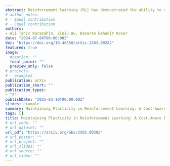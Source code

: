 ```yaml
---
abstract: Reinforcement learning (RL) has demonstrated the ability to maintain the plasticity of the policy throughout short-term training in aerial robot control. However, these policies have been shown to loss of plasticity when extended to long-term learning in non-stationary environments. For example, the standard proximal policy optimization (PPO) policy is observed to collapse in long-term training settings and lead to significant control performance degradation. To address this problem, this work proposes a cost-aware framework that uses a retrospective cost mechanism (RECOM) to balance rewards and losses in RL training with a non-stationary environment. Using a cost gradient relation between rewards and losses, our framework dynamically updates the learning rate to actively train the control policy in a disturbed wind environment. Our experimental results show that our framework learned a policy for the hovering task without policy collapse in variable wind conditions and has a successful result of 11.29% less dormant units than L2 regularization with PPO.
# author_notes:
# - Equal contribution
# - Equal contribution
authors:
- Ali Tahir Karasahin, Ziniu Wu, Basaran Bahadir Kocer
date: "2024-07-04T00:00:00Z"
doi: "https://doi.org/10.48550/arXiv.2503.00282"
featured: true
image: 
  #caption: ""
  focal_point: ""
  preview_only: false
# projects:
# - example2
publication: arXiv
publication_short: ""
publication_types:
- "2"
publishDate: "2025-03-10T00:00:00Z"
slides: example
summary: Maintaining Plasticity in Reinforcement Learning: A Cost-Aware Framework for Aerial Robot Control in Non-stationary Environments
tags: []
title: Maintaining Plasticity in Reinforcement Learning: A Cost-Aware Framework for Aerial Robot Control in Non-stationary Environments
# url_code: ""
# url_dataset: ""
url_pdf: "https://arxiv.org/abs/2503.00282"
# url_poster: ""
# url_project: ""
# url_slides: ""
# url_source: ""
# url_video: ""
---
```

